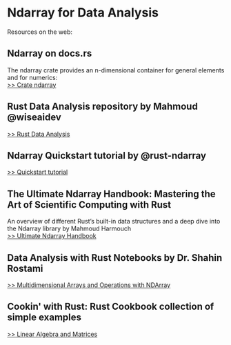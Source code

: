 # Ndarray for Data Analysis

Resources on the web:

## Ndarray on docs.rs
The ndarray crate provides an n-dimensional container for general elements and for numerics:<br/>
[>> Crate ndarray](https://docs.rs/ndarray/latest/ndarray/)

## Rust Data Analysis repository by Mahmoud @wiseaidev
[>> Rust Data Analysis](https://github.com/wiseaidev/rust-data-analysis/blob/main/2-ndarray-tutorial.ipynb)

## Ndarray Quickstart tutorial by @rust-ndarray
[>> Quickstart tutorial](https://github.com/rust-ndarray/ndarray/blob/master/README-quick-start.md)

## The Ultimate Ndarray Handbook: Mastering the Art of Scientific Computing with Rust
An overview of different Rust’s built-in data structures and a deep dive into the Ndarray library by Mahmoud Harmouch<br/>
[>> Ultimate Ndarray Handbook](https://towardsdatascience.com/the-ultimate-ndarray-handbook-mastering-the-art-of-scientific-computing-with-rust-ef5ab767212a)

## Data Analysis with Rust Notebooks by Dr. Shahin Rostami
[>> Multidimensional Arrays and Operations with NDArray](https://datacrayon.com/data-analysis-with-rust-notebooks/multidimensional-arrays-and-operations-with-ndarray/)

## Cookin' with Rust: Rust Cookbook collection of simple examples
[>> Linear Algebra and Matrices](https://rust-lang-nursery.github.io/rust-cookbook/science/mathematics/linear_algebra.html)

